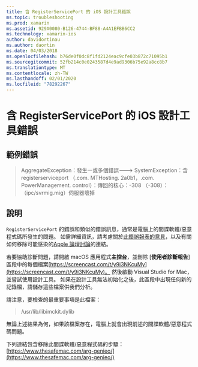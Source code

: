 ```yaml
---
title: 含 RegisterServicePort 的 iOS 設計工具錯誤
ms.topic: troubleshooting
ms.prod: xamarin
ms.assetid: 929A0080-B126-4744-BF88-A4A1EFBB6CC2
ms.technology: xamarin-ios
author: davidortinau
ms.author: daortin
ms.date: 04/03/2018
ms.openlocfilehash: b76de0f0dc8f1fd2124eac9cfe03b872c71095b1
ms.sourcegitcommit: 52fb214c0e0243587d4e9ad9306b75e92a8cc8b7
ms.translationtype: MT
ms.contentlocale: zh-TW
ms.lasthandoff: 02/01/2020
ms.locfileid: "78292267"
---
```

# <a name="ios-designer-error-with-registerserviceport"></a>含 RegisterServicePort 的 iOS 設計工具錯誤

## <a name="sample-error"></a>範例錯誤
> AggregateException：發生一或多個錯誤---> SystemException：含 registerserviceport （.com. MTHosting. 2a0b1，.com. PowerManagement. control）：傳回的核心：-308 （-308）：（ipc/svrmig.mig）伺服器壞掉

## <a name="explanation"></a>說明
`RegisterServicePort` 的錯誤和類似的錯誤訊息，通常是電腦上的間諜軟體/惡意程式碼所發生的問題。 如需詳細資訊，請考慮關於[此錯誤報表的意見](https://bugzilla.xamarin.com/show_bug.cgi?id=21907#c4)，以及有關如何移除可能感染的[Apple 論壇討論](https://discussions.apple.com/thread/5596008)的連結。 

若要協助診斷問題，請開啟 macOS 應用程式**主控台**，並刪除 [**使用者診斷報告**] 區段中的每個檔案[https://screencast.com/t/y9i3NKcuMy](https://screencast.com/t/y9i3NKcuMy)。 然後啟動 Visual Studio for Mac，並嘗試使用設計工具。 如果在設計工具無法初始化之後，此區段中出現任何新的記錄檔，請儲存這些檔案供我們分析。  

請注意，要檢查的最重要事項是此檔案： 
> /usr/lib/libimckit.dylib

無論上述結果為何，如果該檔案存在，電腦上就會出現前述的間諜軟體/惡意程式碼問題。  

下列連結包含移除此間諜軟體/惡意程式碼的步驟： [https://www.thesafemac.com/arg-genieo/](https://www.thesafemac.com/arg-genieo/)  
